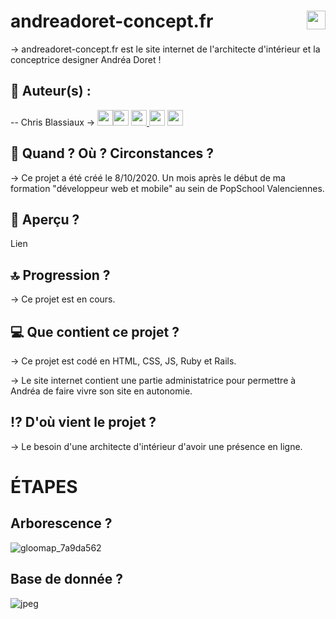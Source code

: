 # andreadoret-concept.fr <img src="https://raw.githubusercontent.com/matiassingers/awesome-readme/master/icon.png" width="30px" style="float: right">

→ andreadoret-concept.fr est le site internet de l'architecte d'intérieur et la conceptrice designer Andréa Doret ! 

## 👤  Auteur(s) : 

-- Chris Blassiaux → 
[<img src="http://pngimg.com/uploads/github/github_PNG40.png" width="25" >](https://github.com/ChrisBlassiaux )[<img src="https://user-images.githubusercontent.com/59894954/79057092-9281bc00-7c5d-11ea-9392-783b52f9dae4.png" width="25" >](http://wwww.chrisb.fr/)  [<img src="https://www.crossfitchelles.com/wp-content/uploads/2019/03/linkedin-icon-logo-png-transparent.png" width="25" >  ](https://www.linkedin.com/in/christopher-blassiaux-802891198/)  [<img src="https://upload.wikimedia.org/wikipedia/commons/4/45/New_Logo_Gmail.svg" width="25" >](chrisblassiaux@gmail.com)   [<img src="https://www.toomed.com/blog/wp-content/uploads/2018/09/new-instagram-logo-png-transparent.png" width="25" > ](https://www.instagram.com/chris.blassiaux/) 

## :calendar:  Quand ? Où ? Circonstances ?

→ Ce projet a été créé le 8/10/2020. Un mois après le début de ma formation "développeur web et mobile" au sein de PopSchool Valenciennes.

## :eyes:  Aperçu ?
Lien

## :top:  Progression ?

→ Ce projet est en cours. 

## :computer:  Que contient ce projet ?

→ Ce projet est codé en HTML, CSS, JS, Ruby et Rails.

→ Le site internet contient une partie administatrice pour permettre à Andréa de faire vivre son site en autonomie.

## :interrobang:  D'où vient le projet ?

→ Le besoin d'une architecte d'intérieur d'avoir une présence en ligne.

# ÉTAPES

## Arborescence ?

![gloomap_7a9da562](https://user-images.githubusercontent.com/59894954/95516698-edebf700-09bf-11eb-8117-f10fb31ee09e.png)

## Base de donnée ?

![jpeg](https://user-images.githubusercontent.com/59894954/95516781-0fe57980-09c0-11eb-80c0-e788b6d668e4.jpeg)

